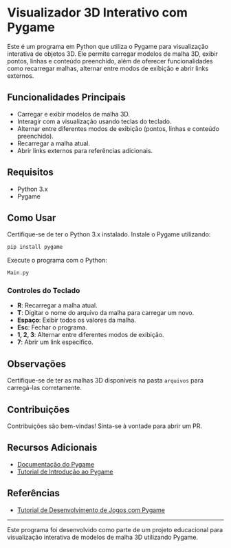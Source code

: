 # Visualizador 3D Interativo com Pygame

Este é um programa em Python que utiliza o Pygame para visualização interativa de objetos 3D. Ele permite carregar modelos de malha 3D, exibir pontos, linhas e conteúdo preenchido, além de oferecer funcionalidades como recarregar malhas, alternar entre modos de exibição e abrir links externos.

## Funcionalidades Principais

- Carregar e exibir modelos de malha 3D.
- Interagir com a visualização usando teclas do teclado.
- Alternar entre diferentes modos de exibição (pontos, linhas e conteúdo preenchido).
- Recarregar a malha atual.
- Abrir links externos para referências adicionais.

## Requisitos

- Python 3.x
- Pygame

## Como Usar

Certifique-se de ter o Python 3.x instalado. Instale o Pygame utilizando:

```bash
pip install pygame
```

Execute o programa com o Python:

```bash
Main.py
```

### Controles do Teclado

- **R**: Recarregar a malha atual.
- **T**: Digitar o nome do arquivo da malha para carregar um novo.
- **Espaço**: Exibir todos os valores da malha.
- **Esc**: Fechar o programa.
- **1, 2, 3**: Alternar entre diferentes modos de exibição.
- **7**: Abrir um link específico.

## Observações

Certifique-se de ter as malhas 3D disponíveis na pasta `arquivos` para carregá-las corretamente.

## Contribuições

Contribuições são bem-vindas! Sinta-se à vontade para abrir um PR.

## Recursos Adicionais

- [Documentação do Pygame](https://www.pygame.org/docs/)
- [Tutorial de Introdução ao Pygame](https://www.pygame.org/wiki/tutorials)

## Referências

- [Tutorial de Desenvolvimento de Jogos com Pygame](https://www.youtube.com/watch?v=VBJvDgBZEi4)

---

Este programa foi desenvolvido como parte de um projeto educacional para visualização interativa de modelos de malha 3D utilizando Pygame.
```
